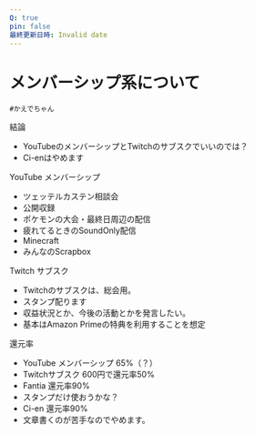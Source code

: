 ```yaml
---
Q: true
pin: false
最終更新日時: Invalid date
---
```

# メンバーシップ系について

`#かえでちゃん`

結論

- YouTubeのメンバーシップとTwitchのサブスクでいいのでは？  
- Ci-enはやめます  

YouTube メンバーシップ

- ツェッテルカステン相談会  
- 公開収録  
- ポケモンの大会・最終日周辺の配信  
- 疲れてるときのSoundOnly配信  
- Minecraft  
- みんなのScrapbox  

Twitch サブスク

- Twitchのサブスクは、総会用。  
- スタンプ配ります  
- 収益状況とか、今後の活動とかを発言したい。  
- 基本はAmazon Primeの特典を利用することを想定  

還元率

- YouTube メンバーシップ 65%（？）  
- Twitchサブスク 600円で還元率50%  
- Fantia 還元率90%  
- スタンプだけ使おうかな？  
- Ci-en 還元率90%  
- 文章書くのが苦手なのでやめます。